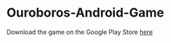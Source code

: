 # Ouroboros-Android-Game
Download the game on the Google Play Store
[here](https://play.google.com/store/apps/details?id=com.game.willouroboros&hl=en)
